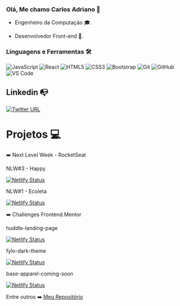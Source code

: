 ### Olá, Me chamo Carlos Adriano 👋

 - Engenheiro da Computação 🎓.

 - Desenvolvedor Front-end 🤖.

### Linguagens e Ferramentas 🛠 
![JavaScript](https://img.shields.io/badge/-JavaScript-%23F7DF1C?style=flat-square&logo=javascript&logoColor=000000&labelColor=%23F7DF1C&color=%23FFCE5A)
![React](https://img.shields.io/badge/-React-61DAFB?style=flat-square&logo=react&logoColor=ffffff)
![HTML5](https://img.shields.io/badge/-HTML5-%23E44D27?style=flat-square&logo=html5&logoColor=ffffff)
![CSS3](https://img.shields.io/badge/-CSS3-%231572B6?style=flat-square&logo=css3)
![Bootstrap](https://img.shields.io/badge/-Bootstrap-563D7C?style=flat-square&logo=Bootstrap)
![Git](https://img.shields.io/badge/-Git-%23F05032?style=flat-square&logo=git&logoColor=%23ffffff)
![GitHub](https://img.shields.io/badge/-GitHub-181717?style=flat-square&logo=github)
![VS Code](http://img.shields.io/badge/-VS%20Code-007ACC?style=flat-square&logo=visual-studio-code&logoColor=ffffff)

## Linkedin :mailbox_with_no_mail:


[![Twitter URL](https://img.shields.io/twitter/url?color=%230072b1&label=Linkedin&logo=linkedin&logoColor=%230072b1&style=flat-square&url=https%3A%2F%2Fwww.linkedin.com%2Fin%2Falejandro-ramirez-ciceros%2F)](https://www.linkedin.com/in/carlosadrianoss/)

# Projetos :computer:

:arrow_right: Next Level Week - RocketSeat

NLW#3 - Happy

[![Netlify Status](https://api.netlify.com/api/v1/badges/4f154618-3b08-489b-99a7-09470910ca3f/deploy-status)](https://happy-puidores.netlify.app/)

NLW#1 - Ecoleta

[![Netlify Status](https://api.netlify.com/api/v1/badges/99e877b2-e5ee-4763-ba90-62a63fc6a682/deploy-status)](https://nlw01-ecoleta.netlify.app/)


:arrow_right: Challenges Frontend.Mentor

huddle-landing-page

[![Netlify Status](https://api.netlify.com/api/v1/badges/99e877b2-e5ee-4763-ba90-62a63fc6a682/deploy-status)](https://puidores-huddle-landing-page.netlify.app/)

fylo-dark-theme

[![Netlify Status](https://api.netlify.com/api/v1/badges/0728dd0c-08cc-4886-8254-d56690dda50e/deploy-status)](https://puidores-fylo-dark-theme.netlify.app/)

base-apparel-coming-soon

[![Netlify Status](https://api.netlify.com/api/v1/badges/19543685-5ac0-49f8-83ce-39877e1d28a0/deploy-status)](https://puidores-base-apparel-coming-soon.netlify.app/)

Entre outros :arrow_right: [Meu Repositório](https://github.com/Puidor?tab=repositories)
